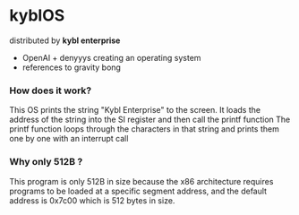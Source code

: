# kyblOS
distributed by **kybl enterprise**
 - OpenAI + denyyys creating an operating system
 - references to gravity bong 
 
 
### How does it work?
This OS prints the string "Kybl Enterprise" to the screen.
It loads the address of the string into the SI register and then call the printf function
The printf function loops through the characters in that string and prints them one by one with an interrupt call

### Why only 512B ?
This program is only 512B in size because the x86 architecture requires programs to be loaded at a specific segment address, and the default address is 0x7c00 which is 512 bytes in size.

